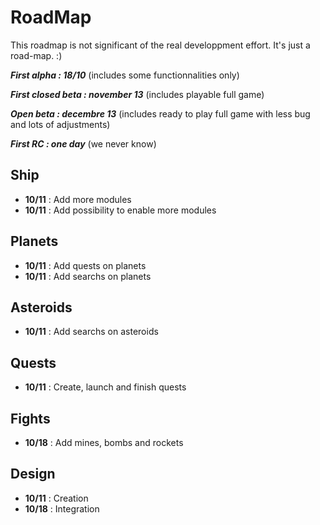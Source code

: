 # RoadMap
This roadmap is not significant of the real developpment effort. It's just a road-map. :)

***First alpha : 18/10*** (includes some functionnalities only)

***First closed beta : november 13*** (includes playable full game)

***Open beta : decembre 13*** (includes ready to play full game with less bug and lots of adjustments)

***First RC : one day*** (we never know)

## Ship

 - **10/11** : Add more modules
 - **10/11** : Add possibility to enable more modules

## Planets
- **10/11** : Add quests on planets
- **10/11** : Add searchs on planets

## Asteroids 
- **10/11** : Add searchs on asteroids

## Quests
- **10/11** : Create, launch and finish quests
 
## Fights
- **10/18** :  Add mines, bombs and rockets

## Design
- **10/11**  : Creation
- **10/18** : Integration
 
